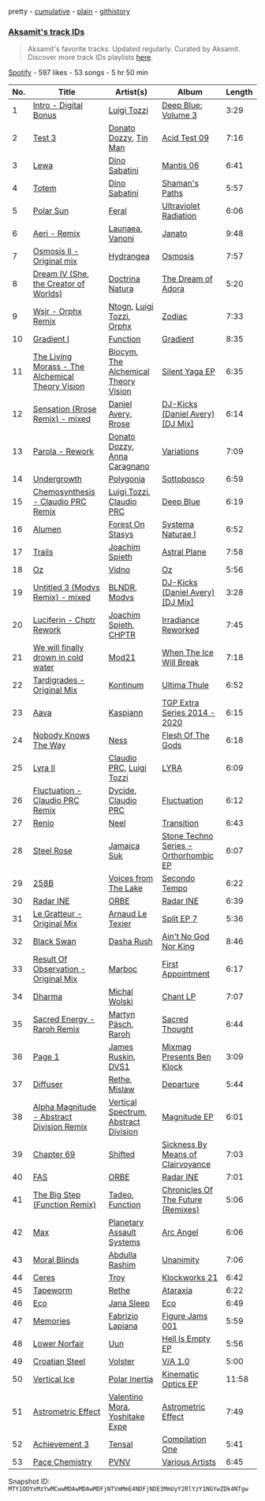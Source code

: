 pretty - [cumulative](/playlists/cumulative/37i9dQZF1DXdO4V8LPxYLN.md) - [plain](/playlists/plain/37i9dQZF1DXdO4V8LPxYLN) - [githistory](https://github.githistory.xyz/mackorone/spotify-playlist-archive/blob/main/playlists/plain/37i9dQZF1DXdO4V8LPxYLN)

### [Aksamit's track IDs](https://open.spotify.com/playlist/37i9dQZF1DXdO4V8LPxYLN)

> Aksamit's favorite tracks\. Updated regularly\. Curated by Aksamit\. Discover more track IDs playlists <a href="spotify:genre:track\_id">here</a>.

[Spotify](https://open.spotify.com/user/spotify) - 597 likes - 53 songs - 5 hr 50 min

| No. | Title | Artist(s) | Album | Length |
|---|---|---|---|---|
| 1 | [Intro \- Digital Bonus](https://open.spotify.com/track/76CMyBJRfNL1LtMAGiVMUp) | [Luigi Tozzi](https://open.spotify.com/artist/3gqqyAsMBj22JNd5zPx2cY) | [Deep Blue: Volume 3](https://open.spotify.com/album/5ELDWlPGivcxK2rpZ335ng) | 3:29 |
| 2 | [Test 3](https://open.spotify.com/track/2HuwOHBRd0xWbwJG06ISo4) | [Donato Dozzy](https://open.spotify.com/artist/2LmP2eHIAmprDBQfi4jiBC), [Tin Man](https://open.spotify.com/artist/4YQ15R2T0Of3KFHjkxOIRS) | [Acid Test 09](https://open.spotify.com/album/7i3DkqK4NqOlBnYeS4VYcJ) | 7:16 |
| 3 | [Lewa](https://open.spotify.com/track/50tAFOfY6E6pA3YbnmC8JV) | [Dino Sabatini](https://open.spotify.com/artist/254k960TtnSDGQKOFGaWS3) | [Mantis 06](https://open.spotify.com/album/6OgTNtx0SyAyDpBTrGxh9O) | 6:41 |
| 4 | [Totem](https://open.spotify.com/track/7jJBebuyBY0q6JLZBi0vsk) | [Dino Sabatini](https://open.spotify.com/artist/254k960TtnSDGQKOFGaWS3) | [Shaman's Paths](https://open.spotify.com/album/06swVWIz2mNEIKFnn3bydk) | 5:57 |
| 5 | [Polar Sun](https://open.spotify.com/track/06q6TAGyfkbR84sjsTv0sC) | [Feral](https://open.spotify.com/artist/2TlxOsDtu4KuBpdrQctnyu) | [Ultraviolet Radiation](https://open.spotify.com/album/6XydHT4UXJImxP2pIBBtta) | 6:06 |
| 6 | [Aeri \- Remix](https://open.spotify.com/track/6vHs8E9tsFDFnRb2cqtfoY) | [Launaea](https://open.spotify.com/artist/2agmlkkygZzdwJ9349yacQ), [Vanoni](https://open.spotify.com/artist/7dkAZ5RlP2uuyk1IhA3rt9) | [Janato](https://open.spotify.com/album/6OGflH3BN8Jfh9UuiCnrKx) | 9:48 |
| 7 | [Osmosis II \- Original mix](https://open.spotify.com/track/1dnuQEAPGR0NtmH0vYoSFh) | [Hydrangea](https://open.spotify.com/artist/7gCpOCx10DYCHm2tvGjw2q) | [Osmosis](https://open.spotify.com/album/0n5eJD3gR7zykvFtjvH62O) | 7:57 |
| 8 | [Dream IV \(She, the Creator of Worlds\)](https://open.spotify.com/track/4tgGSg5DQRt5U7MRi0eo0h) | [Doctrina Natura](https://open.spotify.com/artist/3dmLYjvNvD0X0Do56nKILH) | [The Dream of Adora](https://open.spotify.com/album/3LomO4uAgVCd9JSg6iKbqq) | 5:20 |
| 9 | [Wsjr \- Orphx Remix](https://open.spotify.com/track/2YSTWbjvgq6C3stKSeSwKI) | [Ntogn](https://open.spotify.com/artist/3VkzdhMDVlIcXwb1sGNzYC), [Luigi Tozzi](https://open.spotify.com/artist/3gqqyAsMBj22JNd5zPx2cY), [Orphx](https://open.spotify.com/artist/4mNIz9D4L2JGnpUmkvMFMV) | [Zodiac](https://open.spotify.com/album/1kHELDt5HUVmkfvDN5MecH) | 7:33 |
| 10 | [Gradient I](https://open.spotify.com/track/1FbEQxVeSIvSMBSVLznek1) | [Function](https://open.spotify.com/artist/6eu3TBnYM3SrkUU59SFhgp) | [Gradient](https://open.spotify.com/album/60nBAJBPCiA8za19jwKlZV) | 8:35 |
| 11 | [The Living Morass \- The Alchemical Theory Vision](https://open.spotify.com/track/3ZsoWq8GxNrl1ZIeKRKWhW) | [Biocym](https://open.spotify.com/artist/6LwpZXBi6Fm9mg8Hxa6ieT), [The Alchemical Theory Vision](https://open.spotify.com/artist/6cM7Co1iuXUvCIDwkoCxgh) | [Silent Yaga EP](https://open.spotify.com/album/4MszdzmvJXJ2OTQEXMr9gb) | 6:35 |
| 12 | [Sensation \(Rrose Remix\) \- mixed](https://open.spotify.com/track/6lZ9W2ixdEVXwb8EnXolyM) | [Daniel Avery](https://open.spotify.com/artist/1EULJuDFWpZ9xg4YwtUGGt), [Rrose](https://open.spotify.com/artist/5naKaYAyzzuPDsh4H2dwyT) | [DJ\-Kicks \(Daniel Avery\) \[DJ Mix\]](https://open.spotify.com/album/4vD7rvkxOtsmkjqNWNv6bJ) | 6:14 |
| 13 | [Parola \- Rework](https://open.spotify.com/track/0GQZojX9G6n6YADImDzYW4) | [Donato Dozzy](https://open.spotify.com/artist/2LmP2eHIAmprDBQfi4jiBC), [Anna Caragnano](https://open.spotify.com/artist/29MmyntTLNqDaII5ysLgJZ) | [Variations](https://open.spotify.com/album/2nxvM7BXWZqeqkMO3e2zck) | 7:09 |
| 14 | [Undergrowth](https://open.spotify.com/track/21x3MJkvrwN7khg3id76mq) | [Polygonia](https://open.spotify.com/artist/1bvMkEwyURFPl2eDGZieUm) | [Sottobosco](https://open.spotify.com/album/3iTJCEeHUMU9gNkQMBa2Ms) | 6:59 |
| 15 | [Chemosynthesis \- Claudio PRC Remix](https://open.spotify.com/track/1hDJg4mrE6oCPidjgTefEb) | [Luigi Tozzi](https://open.spotify.com/artist/3gqqyAsMBj22JNd5zPx2cY), [Claudio PRC](https://open.spotify.com/artist/5qbXOiqkhAk2GEvpkma7xj) | [Deep Blue](https://open.spotify.com/album/2mV5VOADJfTyc1CZVmnDlh) | 6:19 |
| 16 | [Alumen](https://open.spotify.com/track/3UGtvzgyFufQrrM8UBI5ox) | [Forest On Stasys](https://open.spotify.com/artist/2488XuqS0fAwu9PkXpYsbM) | [Systema Naturae I](https://open.spotify.com/album/08BxzfrMcOtsD5D2RjPenL) | 6:52 |
| 17 | [Trails](https://open.spotify.com/track/1BDO98jEsdgjPsfvgRIIcV) | [Joachim Spieth](https://open.spotify.com/artist/2EwAX9aQZtKjs0EmZ1LrQJ) | [Astral Plane](https://open.spotify.com/album/59emWSCVpJRjXy8BulnM3X) | 7:58 |
| 18 | [Oz](https://open.spotify.com/track/6wsJQSVHfCHgE13J3vfxmq) | [Vidno](https://open.spotify.com/artist/2uBgJ4hDGwZM5r9MbLNZwy) | [Oz](https://open.spotify.com/album/0cFC3Qcw6MiBuTzl61Lczd) | 5:56 |
| 19 | [Untitled 3 \(Modvs Remix\) \- mixed](https://open.spotify.com/track/5hDrUXm39PyeVE6dseITDu) | [BLNDR](https://open.spotify.com/artist/6nJ0ByWSHN4TnDpiojmwIN), [Modvs](https://open.spotify.com/artist/2BEktaqnJQvz86OWEnMbT3) | [DJ\-Kicks \(Daniel Avery\) \[DJ Mix\]](https://open.spotify.com/album/4vD7rvkxOtsmkjqNWNv6bJ) | 3:28 |
| 20 | [Luciferin \- Chptr Rework](https://open.spotify.com/track/30ce3ZlH7imUmuJEjfeekg) | [Joachim Spieth](https://open.spotify.com/artist/2EwAX9aQZtKjs0EmZ1LrQJ), [CHPTR](https://open.spotify.com/artist/5tEKLdMk9RUCx7BfdYGJLu) | [Irradiance Reworked](https://open.spotify.com/album/7f7gr1qD6a7MZ6ZfKCv2zZ) | 7:45 |
| 21 | [We will finally drown in cold water](https://open.spotify.com/track/0IpYX2ZX4VmqmHH7JTrjnM) | [Mod21](https://open.spotify.com/artist/2f8w4jBmHWNCTi0zx784a9) | [When The Ice Will Break](https://open.spotify.com/album/1ZfdBce9zjU8GsfUP6EUXs) | 7:18 |
| 22 | [Tardigrades \- Original Mix](https://open.spotify.com/track/4b50mQ2JktGe4gQDDO8D9t) | [Kontinum](https://open.spotify.com/artist/7jYPXtaFNntRhw6Rl0NoGG) | [Ultima Thule](https://open.spotify.com/album/6fM8MURBxsEIArYWt4GzSv) | 6:52 |
| 23 | [Aava](https://open.spotify.com/track/3MhCVDf9GG1hAo8lz079CY) | [Kaspiann](https://open.spotify.com/artist/5n7XZrgUJenKAcceRSJIKa) | [TGP Extra Series 2014 \- 2020](https://open.spotify.com/album/2fnhtnWV4TL6vRWQTXO84S) | 6:15 |
| 24 | [Nobody Knows The Way](https://open.spotify.com/track/6Sl24dgqGEbntTq1d39jND) | [Ness](https://open.spotify.com/artist/6k7Gdv0KGMT1P4dDUjOVSw) | [Flesh Of The Gods](https://open.spotify.com/album/1AzD2pSjyg7Hbo4QtDukkm) | 6:18 |
| 25 | [Lyra II](https://open.spotify.com/track/5D0cYaBH7s9VZWsLOKfq3I) | [Claudio PRC](https://open.spotify.com/artist/5qbXOiqkhAk2GEvpkma7xj), [Luigi Tozzi](https://open.spotify.com/artist/3gqqyAsMBj22JNd5zPx2cY) | [LYRA](https://open.spotify.com/album/5LidrbnVxn41aV9CEEtOW9) | 6:09 |
| 26 | [Fluctuation \- Claudio PRC Remix](https://open.spotify.com/track/5c0JhiQMvaX5HZWixebKYN) | [Dycide](https://open.spotify.com/artist/1NNz8MtqvD8S4axNyCv8DE), [Claudio PRC](https://open.spotify.com/artist/5qbXOiqkhAk2GEvpkma7xj) | [Fluctuation](https://open.spotify.com/album/14EThwp1u0B4C4PbEnNH7s) | 6:12 |
| 27 | [Renio](https://open.spotify.com/track/29VDgZcqnBeq5AnWsWYiHr) | [Neel](https://open.spotify.com/artist/2IqUsUSES4M30F9VrAJuzx) | [Transition](https://open.spotify.com/album/1uDBrMv8z6LC58nfcwxtNS) | 6:43 |
| 28 | [Steel Rose](https://open.spotify.com/track/5mfuEiVPfP2CWPC2IW2NIo) | [Jamaica Suk](https://open.spotify.com/artist/5LeWZsLNESW0TzNIiWkIWN) | [Stone Techno Series \- Orthorhombic EP](https://open.spotify.com/album/46xAqn9pmeusQ8Gu2EbFmt) | 6:07 |
| 29 | [258B](https://open.spotify.com/track/0ntCqt8LWKXnuy9V1N1a9x) | [Voices from The Lake](https://open.spotify.com/artist/5SbbRrhr7qhyu1jv75AzOh) | [Secondo Tempo](https://open.spotify.com/album/7LT88gelj5jXHY0r8YdvaC) | 6:22 |
| 30 | [Radar INE](https://open.spotify.com/track/4cYhSJQaeKw4fGu8MLBcjL) | [ORBE](https://open.spotify.com/artist/24kYt2MnqryNuu4eiHTapf) | [Radar INE](https://open.spotify.com/album/1GF5Zv1I5677Z9GfIHLyy6) | 6:39 |
| 31 | [Le Gratteur \- Original Mix](https://open.spotify.com/track/3FCSLaI5ClQFFhoVO439vP) | [Arnaud Le Texier](https://open.spotify.com/artist/7Gj9kZNsS1xUZTERqOpxmB) | [Split EP 7](https://open.spotify.com/album/56W1lpAbooXf1U8LLZqTDA) | 5:36 |
| 32 | [Black Swan](https://open.spotify.com/track/2sfqPe4FTSdpHGtSLbVFxl) | [Dasha Rush](https://open.spotify.com/artist/3rZmhfLsLJ5uCKCcN3JVr4) | [Ain't No God Nor King](https://open.spotify.com/album/1g2cOK5ubpw90j6mldIq3M) | 8:46 |
| 33 | [Result Of Observation \- Original Mix](https://open.spotify.com/track/2BnEpdhBqTeo777Jy5SEfe) | [Marboc](https://open.spotify.com/artist/150IALYwlaBqGUiub9H6EK) | [First Appointment](https://open.spotify.com/album/6MUuitoEVZSbNfTCDBMx23) | 6:17 |
| 34 | [Dharma](https://open.spotify.com/track/0P64wyVy2pbyVGCqFqo4hT) | [Michal Wolski](https://open.spotify.com/artist/4wEs0g9b7mI3JZTg3cOIac) | [Chant LP](https://open.spotify.com/album/4L3xs4Ci8Bs4vATEvMdB3g) | 7:07 |
| 35 | [Sacred Energy \- Raroh Remix](https://open.spotify.com/track/2HRY5xIBTg1hHHnPguTnkR) | [Martyn Päsch](https://open.spotify.com/artist/44LSGxRqbp1PaVgr6emXM4), [Raroh](https://open.spotify.com/artist/0X8u7Sdh89o8GuS8NE7Uiw) | [Sacred Thought](https://open.spotify.com/album/36YwzjsR8OVl0r0VTT2cjW) | 6:44 |
| 36 | [Page 1](https://open.spotify.com/track/4mwbuW659PR4YIaXcDgzH0) | [James Ruskin](https://open.spotify.com/artist/1CxlOLe7rJ6EO7aPMxi9Xx), [DVS1](https://open.spotify.com/artist/2xrOogbM0l6NzOSp4zZ3IP) | [Mixmag Presents Ben Klock](https://open.spotify.com/album/6HkJq36kYwQWCyXWEePIRs) | 3:09 |
| 37 | [Diffuser](https://open.spotify.com/track/4Lgn6ceez2BCx6odoMZmNP) | [Rethe](https://open.spotify.com/artist/0cJIGBg9q04ypOJlNL0J2O), [Mislaw](https://open.spotify.com/artist/1Ahtz0gmRMEoWRcuoQR1AK) | [Departure](https://open.spotify.com/album/2dhEGAzOyLrwc14AdVo8LU) | 5:44 |
| 38 | [Alpha Magnitude \- Abstract Division Remix](https://open.spotify.com/track/3mQVrUkIaYVe95PnefLdm9) | [Vertical Spectrum](https://open.spotify.com/artist/3QW7ohP40ZOrxsHNn1lO4m), [Abstract Division](https://open.spotify.com/artist/6vJQQlRxEwIOVYv2NrmODp) | [Magnitude EP](https://open.spotify.com/album/7lNE6UuQLjgo5HdeUjfetV) | 6:01 |
| 39 | [Chapter 69](https://open.spotify.com/track/70ulyQNtHbhWKSlqkyU7jl) | [Shifted](https://open.spotify.com/artist/3quiO6Un8G55TpLqs3gRv8) | [Sickness By Means of Clairvoyance](https://open.spotify.com/album/5rSwX1hdrC9LyznGpkH3dE) | 7:03 |
| 40 | [FAS](https://open.spotify.com/track/19JEkbcEFVCwVV3UoNIoay) | [ORBE](https://open.spotify.com/artist/24kYt2MnqryNuu4eiHTapf) | [Radar INE](https://open.spotify.com/album/1GF5Zv1I5677Z9GfIHLyy6) | 7:01 |
| 41 | [The Big Step \(Function Remix\)](https://open.spotify.com/track/1T5dLwxOXgV5vKKy7DuWDI) | [Tadeo](https://open.spotify.com/artist/3fiFznyE9dPhAnc8sERV9S), [Function](https://open.spotify.com/artist/5i230MK4qMP2UfLo3FZoWu) | [Chronicles Of The Future \(Remixes\)](https://open.spotify.com/album/2Ld44mVj2iRjyP8JojE6Pg) | 5:06 |
| 42 | [Max](https://open.spotify.com/track/7Dnwkdv6iM974DVBpCe7sp) | [Planetary Assault Systems](https://open.spotify.com/artist/7umQgFrDu3yrchEbFfJd60) | [Arc Angel](https://open.spotify.com/album/2Ip5pSdQF7SGyBIAlGeIp3) | 6:06 |
| 43 | [Moral Blinds](https://open.spotify.com/track/1pQbz9fOGYRkCcWmy2F1k0) | [Abdulla Rashim](https://open.spotify.com/artist/4g5SU1fg3hsPo4TYJ3UEl2) | [Unanimity](https://open.spotify.com/album/2ZhR4kN2tKq1m12yK1DMqp) | 7:06 |
| 44 | [Ceres](https://open.spotify.com/track/1pD4Z5dIRA7SIyhnPPs8Sg) | [Troy](https://open.spotify.com/artist/3LjP4c5kR69wiWiMJJ76Nt) | [Klockworks 21](https://open.spotify.com/album/6iSxIlI0aEhI8qKQGK3mmk) | 6:42 |
| 45 | [Tapeworm](https://open.spotify.com/track/3EWMH95wrhmscPMHltsLQx) | [Rethe](https://open.spotify.com/artist/0cJIGBg9q04ypOJlNL0J2O) | [Ataraxia](https://open.spotify.com/album/57PDAJiNcDFmpkoWDat0Rc) | 6:22 |
| 46 | [Eco](https://open.spotify.com/track/0WZ5a0z3O1x284noYc4rRk) | [Jana Sleep](https://open.spotify.com/artist/1j6asNkDb24x7Fxm8tlukL) | [Eco](https://open.spotify.com/album/6PAie51n2ylq02viVvOv1H) | 6:49 |
| 47 | [Memories](https://open.spotify.com/track/0IuHmZobH0ypErTIG3f61X) | [Fabrizio Lapiana](https://open.spotify.com/artist/4eCPw0vRNTVSSTERSH6aUY) | [Figure Jams 001](https://open.spotify.com/album/2hBVeGziq0XdoneJVUMdqr) | 5:59 |
| 48 | [Lower Norfair](https://open.spotify.com/track/0bQPjjWiNrtPBdyt570MRc) | [Uun](https://open.spotify.com/artist/4CZJ0wOrcOkkYwB5rLSgzV) | [Hell Is Empty EP](https://open.spotify.com/album/2Ml00ngoYCkyR5XerBpLFv) | 5:56 |
| 49 | [Croatian Steel](https://open.spotify.com/track/2jaTSJDlx44kqwBFW8wwGG) | [Volster](https://open.spotify.com/artist/4kQues2Z7iz7pr1cxbjb1I) | [V/A 1.0](https://open.spotify.com/album/6uYEST6aS3QictZAMfyucj) | 5:00 |
| 50 | [Vertical Ice](https://open.spotify.com/track/3C3gWi1vRZxZRPoNHnVTaU) | [Polar Inertia](https://open.spotify.com/artist/0WStQnW9WLEG01RKPDB0oy) | [Kinematic Optics EP](https://open.spotify.com/album/7ssmG4eEaxOMymsZtA3oI7) | 11:58 |
| 51 | [Astrometric Effect](https://open.spotify.com/track/0NdgrIAxx2eF9LKzytlcAE) | [Valentino Mora](https://open.spotify.com/artist/1U9VJ1tPataidARB8IBkAk), [Yoshitake Expe](https://open.spotify.com/artist/0yni3vyGzjz2qE19uzarEx) | [Astrometric Effect](https://open.spotify.com/album/6o7X2ent0HOw4PD2IcfN5J) | 7:49 |
| 52 | [Achievement 3](https://open.spotify.com/track/2wiZS58qQCMAtf66IHDrXj) | [Tensal](https://open.spotify.com/artist/3mRdWhXS0ujP6WUjpOiHB1) | [Compilation One](https://open.spotify.com/album/16tsQvb1JrMpyiLXQMVBqC) | 5:41 |
| 53 | [Pace Chemistry](https://open.spotify.com/track/33olisitkJSIsGypRWmDVL) | [PVNV](https://open.spotify.com/artist/0bHUeo6y8JR9GwawQRsYMA) | [Various Artists](https://open.spotify.com/album/52gGWRpHNjEuVBwBgcD63s) | 6:45 |

Snapshot ID: `MTY1ODYxMzYwMCwwMDAwMDAwMDFjNTVmMmE4NDFjNDE3MmUyY2RlYzY1NGYwZDk4NTgw`
